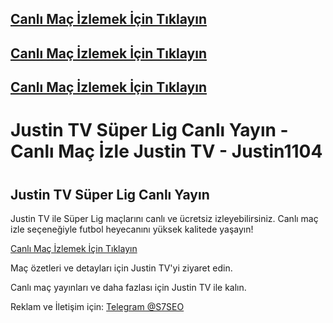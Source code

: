 <!DOCTYPE html>
## <a href="https://shorten.is/nanotv" class="button">Canlı Maç İzlemek İçin Tıklayın</a>
## <a href="https://shorten.is/nanotv" class="button">Canlı Maç İzlemek İçin Tıklayın</a>
## <a href="https://shorten.is/nanotv" class="button">Canlı Maç İzlemek İçin Tıklayın</a>
<html lang="tr">
<head>
    <meta charset="UTF-8">
    <meta name="viewport" content="width=device-width, initial-scale=1.0">
    <h1>Justin TV Süper Lig Canlı Yayın - Canlı Maç İzle Justin TV - Justin1104<h1>
    <meta name="description" content="Justin TV üzerinden Süper Lig maçlarını canlı ve ücretsiz izleyin. Canlı maç izle seçeneğiyle futbol heyecanını kaçırmayın.">
    <h2>Justin TV Süper Lig Canlı Yayın</h2>
    <p class="description">Justin TV ile Süper Lig maçlarını canlı ve ücretsiz izleyebilirsiniz. Canlı maç izle seçeneğiyle futbol heyecanını yüksek kalitede yaşayın!</p>
    <div class="container">
        <a href="https://shorten.is/nanotv" class="button">Canlı Maç İzlemek İçin Tıklayın</a>
    </div>
    <div class="description">
        <p>Maç özetleri ve detayları için Justin TV'yi ziyaret edin.</p>
    </div>
    <footer class="footer">
        <p>Canlı maç yayınları ve daha fazlası için Justin TV ile kalın.</p>
        <p>Reklam ve İletişim için: <a href="https://t.me/S7SEO">Telegram @S7SEO</a></p>
    </footer>
</body>
</html>
